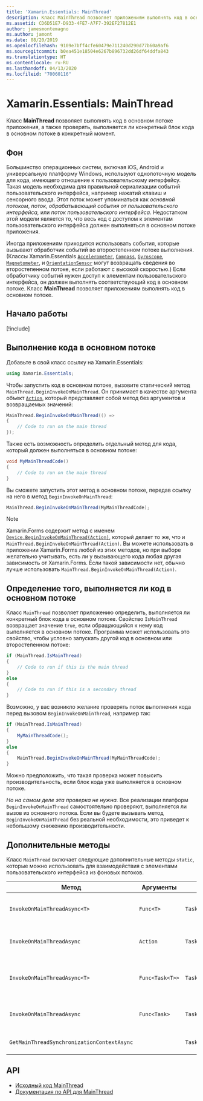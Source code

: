 ```yaml
---
title: 'Xamarin.Essentials: MainThread'
description: Класс MainThread позволяет приложениям выполнять код в основном потоке выполнения.
ms.assetid: CD6D51E7-D933-4FE7-A7F7-392EF27812E1
author: jamesmontemagno
ms.author: jamont
ms.date: 08/20/2019
ms.openlocfilehash: 9109e7bff4cfe60479e711240d290d77b60a9af6
ms.sourcegitcommit: b0ea451e18504e6267b896732dd26df64ddfa843
ms.translationtype: HT
ms.contentlocale: ru-RU
ms.lasthandoff: 04/13/2020
ms.locfileid: "70060116"
---
```

# <a name="xamarinessentials-mainthread"></a>Xamarin.Essentials: MainThread

Класс **MainThread** позволяет выполнять код в основном потоке приложения, а также проверять, выполняется ли конкретный блок кода в основном потоке в конкретный момент.

## <a name="background"></a>Фон

Большинство операционных систем, включая iOS, Android и универсальную платформу Windows, используют однопоточную модель для кода, имеющего отношение к пользовательскому интерфейсу. Такая модель необходима для правильной сериализации событий пользовательского интерфейса, например нажатий клавиш и сенсорного ввода. Этот поток может упоминаться как _основной потоком_, _поток, обрабатывающий события от пользовательского интерфейса,_ или _поток пользовательского интерфейса_. Недостатком этой модели является то, что весь код с доступом к элементам пользовательского интерфейса должен выполняться в основном потоке приложения. 

Иногда приложениям приходится использовать события, которые вызывают обработчик событий во второстепенном потоке выполнения. (Классы Xamarin.Essentials [`Accelerometer`](accelerometer.md), [`Compass`](compass.md), [`Gyroscope`](gyroscope.md), [`Magnetometer`](magnetometer.md), и [`OrientationSensor`](orientation-sensor.md) могут возвращать сведения во второстепенном потоке, если работают с высокой скоростью.) Если обработчику событий нужен доступ к элементам пользовательского интерфейса, он должен выполнять соответствующий код в основном потоке. Класс **MainThread** позволяет приложениям выполнять код в основном потоке.

## <a name="get-started"></a>Начало работы

[!include[](~/essentials/includes/get-started.md)]

## <a name="running-code-on-the-main-thread"></a>Выполнение кода в основном потоке

Добавьте в свой класс ссылку на Xamarin.Essentials:

```csharp
using Xamarin.Essentials;
```

Чтобы запустить код в основном потоке, вызовите статический метод `MainThread.BeginInvokeOnMainThread`. Он принимает в качестве аргумента объект [`Action`](xref:System.Action), который представляет собой метод без аргументов и возвращаемых значений:

```csharp
MainThread.BeginInvokeOnMainThread(() =>
{
    // Code to run on the main thread
});
```

Также есть возможность определить отдельный метод для кода, который должен выполняться в основном потоке:

```csharp
void MyMainThreadCode()
{
    // Code to run on the main thread
}
```

Вы сможете запустить этот метод в основном потоке, передав ссылку на него в метод `BeginInvokeOnMainThread`:

```csharp
MainThread.BeginInvokeOnMainThread(MyMainThreadCode);
```

> [!NOTE]
> Xamarin.Forms содержит метод с именем [`Device.BeginInvokeOnMainThread(Action)`](https://docs.microsoft.com/dotnet/api/xamarin.forms.device.begininvokeonmainthread),
> который делает то же, что и `MainThread.BeginInvokeOnMainThread(Action)`. Вы можете использовать в приложении Xamarin.Forms любой из этих методов, но при выборе желательно учитывать, есть ли у вызывающего кода любая другая зависимость от Xamarin.Forms. Если такой зависимости нет, обычно лучше использовать `MainThread.BeginInvokeOnMainThread(Action)`.

## <a name="determining-if-code-is-running-on-the-main-thread"></a>Определение того, выполняется ли код в основном потоке

Класс `MainThread` позволяет приложению определить, выполняется ли конкретный блок кода в основном потоке. Свойство `IsMainThread` возвращает значение `true`, если обращающийся к нему код выполняется в основном потоке. Программа может использовать это свойство, чтобы условно запускать другой код в основном или второстепенном потоке:

```csharp
if (MainThread.IsMainThread)
{
    // Code to run if this is the main thread
}
else
{
    // Code to run if this is a secondary thread
}
```

Возможно, у вас возникло желание проверять поток выполнения кода перед вызовом `BeginInvokeOnMainThread`, например так:

```csharp
if (MainThread.IsMainThread)
{
    MyMainThreadCode();
}
else
{
    MainThread.BeginInvokeOnMainThread(MyMainThreadCode);
}
```

Можно предположить, что такая проверка может повысить производительность, если блок кода уже выполняется в основном потоке.

_Но на самом деле эта проверка не нужна._ Все реализации платформ `BeginInvokeOnMainThread` самостоятельно проверяют, выполняется ли вызов из основного потока. Если вы будете вызывать метод `BeginInvokeOnMainThread` без реальной необходимости, это приведет к небольшому снижению производительности.

## <a name="additional-methods"></a>Дополнительные методы

Класс `MainThread` включает следующие дополнительные методы `static`, которые можно использовать для взаимодействия с элементами пользовательского интерфейса из фоновых потоков.

| Метод | Аргументы | Возвращает | Цель |
|---|---|---|---|
| `InvokeOnMainThreadAsync<T>` | `Func<T>` | `Task<T>` | Вызывает объект `Func<T>` в основном потоке и ожидает его завершения. |
| `InvokeOnMainThreadAsync` | `Action` | `Task` | Вызывает объект `Action` в основном потоке и ожидает его завершения. |
| `InvokeOnMainThreadAsync<T>`| `Func<Task<T>>` | `Task<T>` | Вызывает объект `Func<Task<T>>` в основном потоке и ожидает его завершения. |
| `InvokeOnMainThreadAsync` | `Func<Task>` | `Task` | Вызывает объект `Func<Task>` в основном потоке и ожидает его завершения. |
| `GetMainThreadSynchronizationContextAsync` | | `Task<SynchronizationContext>` | Возвращает `SynchronizationContext` для основного потока. |

## <a name="api"></a>API

- [Исходный код MainThread](https://github.com/xamarin/Essentials/tree/master/Xamarin.Essentials/MainThread)
- [Документация по API для MainThread](xref:Xamarin.Essentials.MainThread)
